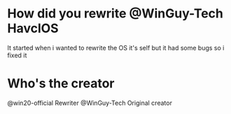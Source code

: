 # How did you rewrite @WinGuy-Tech HavclOS
It started when i wanted to rewrite the OS it's self
but it had some bugs so i fixed it

# Who's the creator
@win20-official Rewriter
@WinGuy-Tech Original creator
